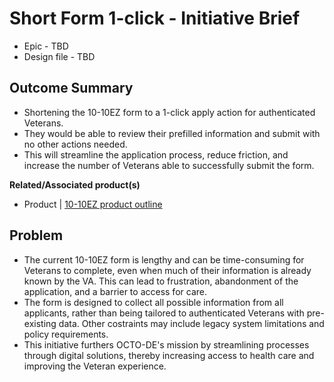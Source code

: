 # Short Form 1-click - Initiative Brief
- Epic - TBD
- Design file - TBD

## Outcome Summary
* Shortening the 10-10EZ form to a 1-click apply action for authenticated Veterans.
* They would be able to review their prefilled information and submit with no other actions needed.
* This will streamline the application process, reduce friction, and increase the number of Veterans able to successfully submit the form.

**Related/Associated product(s)**
- Product | [10-10EZ product outline](https://github.com/department-of-veterans-affairs/va.gov-team/blob/master/products/health-care/application/va-application/10-10EZ%20Health%20Care%20Application%20Product%20Outline.md)

## Problem
- The current 10-10EZ form is lengthy and can be time-consuming for Veterans to complete, even when much of their information is already known by the VA. This can lead to frustration, abandonment of the application, and a barrier to access for care. 
- The form is designed to collect all possible information from all applicants, rather than being tailored to authenticated Veterans with pre-existing data. Other costraints may include legacy system limitations and policy requirements.
- This initiative furthers OCTO-DE's mission by streamlining processes through digital solutions, thereby increasing access to health care and improving the Veteran experience.

<!--
## Desired User Outcomes
- Veterans should be able to submit their 10-10EZ application with a single click, after reviewing prefilled information, significantly reducing the time and effort required.


## Desired Business Outcomes
- Improve efficiency, reduce administrative burden, and enhance Veteran satisfaction with the enrollment process.
- The business should be able to process more applications, reduce errors, and improve overall service delivery.


---
## Measuring Success

### Key Performance Indicators (KPIs)

**OBJ: More Veterans completing and successfully submitting the 10-10EZ in a single session**
- Source: Google Analytics (GA4), DOMO dashboard

| Metric| Baseline | Target | 1 Month|
|-------| ------- | ------- | -------|
|10-10EZ Form Completion Time for Authenticated Users | TBD | TBD | TBD|
|10-10EZ Form Submission Rate for Authenticated Users | TBD | TBD | TBD|
|10-10EZ Form Abandonment Rate for Authenticated Users | TBD | TBD | TBD|

**OBJ: More Veterans completing their desired task, and indicating this on the Medallia survey**
- Source: Medallia Survey results

| Metric| Baseline | Target | 1 Month|
|-------| ------- | ------- | -------|
|Rate of task completion | TBD | TBD | TBD|
---

## Discovery
### Assumptions/Risks
> *Identify risks related to usability, value to users, feasibility/implementation, and viability given organizational constraints<sup>2</sup>. 
> Indicate how you'll validate/test against these risks. Inspired by [SVPG's Four Big Risks](https://www.svpg.com/four-big-risks/).*

- **Value Risks** (will people use it): 
  - There is a risk that Veterans will not fully trust that the total and correct information was included in the application
- **Usability Risks** (can people figure out how to use it):
  - There is a risk that Veterans may not understand that they have applied for health care by simply clicking a button, however we would mitigate this with clear on-screen messaging
- **[Technical] Feasibility Risks** (can we build it with available tech/data):
  - There are low risks to the technical feasibility of this feature  
- **Organizational Viability Risks/Constraints** (will there be a positive organizational impact):
  - There is a risk that Stakeholders will be resistant, however We will reassure and validate that the same information collected today will be transmitted.  There will be no incomplete or inaccurate forms submitted as a result of this feature.

### What're you building
- Develop a 1-click submission option for authenticated Veterans on the 10-10EZ form. Prefill the form with existing data (expand on this). 
- Allow users to review and edit prefilled information before submitting.

--- 

## Launch Planning
### Collaboration Cycle

- Kickoff ticket
   - [ ] PO & Platform sync
   - [ ] Design Intent
   - [ ]  Research Review
   - [ ]  Architecture Intent review
   - [ ]  IA Review
   - [ ]  Midpoint Review
   - [ ]  Staging Review
   - [ ]  Privacy & Security
   - [ ]  Contact Center guide review


### Incident Response info
- The 1010EZ form is currently in production; we are only changing the content and flow of the application's questions.  The information being sent after submission to the Enrollment System remains unchanged.
- There are no new endpoints implemented with this change
- This change applies to the full application flow, as well as the Short Form flow (more than 50% disability rating) 
- We will use the following 1010EZ applications for any latency or errors being logged
     - [Datadog monitoring dashboard](https://app.datadoghq.com/dashboard/8it-wik-f5q/vsa-1010-team)
     - [Datadog Real User Monitoring dashboard](https://vagov.ddog-gov.com/rum/performance-monitoring?query=%40application.id%3A9d5155fd-8623-4bc9-8580-ad8ec2cdd7fa&from_ts=1687971959215&to_ts=1688058359215&live=true)
     - [Sentry](http://sentry.vfs.va.gov/organizations/vsp/issues/)
- If there are any errors or issues found as a result of this change, we will disable the code by switching off the feature toggle which will result in the change being reverted to its previous state prior to release.  We will then begin triaging the root cause and determining a solution.
     - Timeline for triage and solution implementation will be fast-tracked to complete within 1-3 days.
- Main POCs:
     - Heather Justice (heather.justice@adhocteam.us) - Product Manager
     - TBD - Engineering
     - Patrick Bateman (patrick.bateman@adhocteam.us) - Product Owner

### Timeline 

* [Link to Release Plan for this Initiative](TBD)

#### Initiative Launch Dates
- *Target Launch Date*
  - tbd
- *Actual Launch Date* 
  - tbd

---
   
## Screenshots

### Before

### After

---

#### Communications

<details>

- Team Name: 10-10  Health Apps
- GitHub Label(s): 1010-team
- Slack channel:  1010-health-apps
- Product POCs: Heather Justice

</details>


#### Stakeholders
<details>
  
- Office/Department: OCTO-DE
- Contact(s): Patrick Bateman, Lauren Alexanderson
 
</details>


